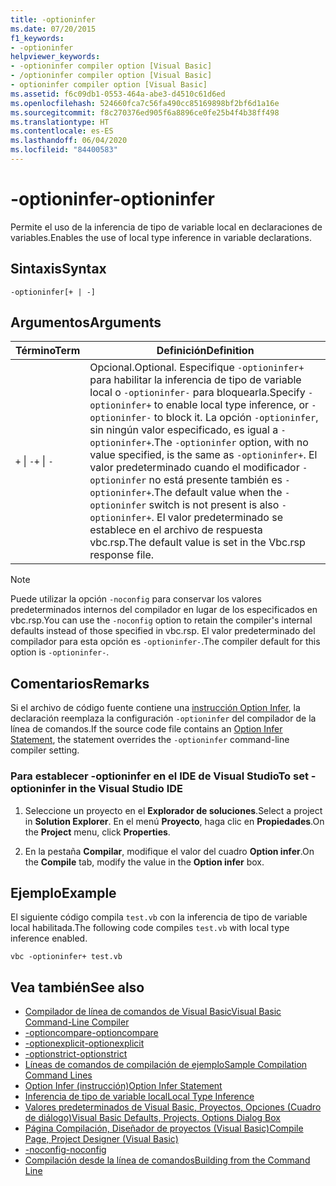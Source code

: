 ```yaml
---
title: -optioninfer
ms.date: 07/20/2015
f1_keywords:
- -optioninfer
helpviewer_keywords:
- -optioninfer compiler option [Visual Basic]
- /optioninfer compiler option [Visual Basic]
- optioninfer compiler option [Visual Basic]
ms.assetid: f6c09db1-0553-464a-abe3-d4510c61d6ed
ms.openlocfilehash: 524660fca7c56fa490cc85169898bf2bf6d1a16e
ms.sourcegitcommit: f8c270376ed905f6a8896ce0fe25b4f4b38ff498
ms.translationtype: HT
ms.contentlocale: es-ES
ms.lasthandoff: 06/04/2020
ms.locfileid: "84400583"
---
```

# <a name="-optioninfer"></a><span data-ttu-id="c6f6b-102">-optioninfer</span><span class="sxs-lookup"><span data-stu-id="c6f6b-102">-optioninfer</span></span>
<span data-ttu-id="c6f6b-103">Permite el uso de la inferencia de tipo de variable local en declaraciones de variables.</span><span class="sxs-lookup"><span data-stu-id="c6f6b-103">Enables the use of local type inference in variable declarations.</span></span>  
  
## <a name="syntax"></a><span data-ttu-id="c6f6b-104">Sintaxis</span><span class="sxs-lookup"><span data-stu-id="c6f6b-104">Syntax</span></span>  
  
```console  
-optioninfer[+ | -]  
```  
  
## <a name="arguments"></a><span data-ttu-id="c6f6b-105">Argumentos</span><span class="sxs-lookup"><span data-stu-id="c6f6b-105">Arguments</span></span>  
  
|<span data-ttu-id="c6f6b-106">Término</span><span class="sxs-lookup"><span data-stu-id="c6f6b-106">Term</span></span>|<span data-ttu-id="c6f6b-107">Definición</span><span class="sxs-lookup"><span data-stu-id="c6f6b-107">Definition</span></span>|  
|---|---|  
|<span data-ttu-id="c6f6b-108">`+` &#124; `-`</span><span class="sxs-lookup"><span data-stu-id="c6f6b-108">`+` &#124; `-`</span></span>|<span data-ttu-id="c6f6b-109">Opcional.</span><span class="sxs-lookup"><span data-stu-id="c6f6b-109">Optional.</span></span> <span data-ttu-id="c6f6b-110">Especifique `-optioninfer+` para habilitar la inferencia de tipo de variable local o `-optioninfer-` para bloquearla.</span><span class="sxs-lookup"><span data-stu-id="c6f6b-110">Specify `-optioninfer+` to enable local type inference, or `-optioninfer-` to block it.</span></span> <span data-ttu-id="c6f6b-111">La opción `-optioninfer`, sin ningún valor especificado, es igual a `-optioninfer+`.</span><span class="sxs-lookup"><span data-stu-id="c6f6b-111">The `-optioninfer` option, with no value specified, is the same as `-optioninfer+`.</span></span> <span data-ttu-id="c6f6b-112">El valor predeterminado cuando el modificador `-optioninfer` no está presente también es `-optioninfer+`.</span><span class="sxs-lookup"><span data-stu-id="c6f6b-112">The default value when the `-optioninfer` switch is not present is also `-optioninfer+`.</span></span> <span data-ttu-id="c6f6b-113">El valor predeterminado se establece en el archivo de respuesta vbc.rsp.</span><span class="sxs-lookup"><span data-stu-id="c6f6b-113">The default value is set in the Vbc.rsp response file.</span></span>|  
  
> [!NOTE]
> <span data-ttu-id="c6f6b-114">Puede utilizar la opción `-noconfig` para conservar los valores predeterminados internos del compilador en lugar de los especificados en vbc.rsp.</span><span class="sxs-lookup"><span data-stu-id="c6f6b-114">You can use the `-noconfig` option to retain the compiler's internal defaults instead of those specified in vbc.rsp.</span></span> <span data-ttu-id="c6f6b-115">El valor predeterminado del compilador para esta opción es `-optioninfer-`.</span><span class="sxs-lookup"><span data-stu-id="c6f6b-115">The compiler default for this option is `-optioninfer-`.</span></span>  
  
## <a name="remarks"></a><span data-ttu-id="c6f6b-116">Comentarios</span><span class="sxs-lookup"><span data-stu-id="c6f6b-116">Remarks</span></span>  
 <span data-ttu-id="c6f6b-117">Si el archivo de código fuente contiene una [instrucción Option Infer](../../language-reference/statements/option-infer-statement.md), la declaración reemplaza la configuración `-optioninfer` del compilador de la línea de comandos.</span><span class="sxs-lookup"><span data-stu-id="c6f6b-117">If the source code file contains an [Option Infer Statement](../../language-reference/statements/option-infer-statement.md), the statement overrides the `-optioninfer` command-line compiler setting.</span></span>  
  
### <a name="to-set--optioninfer-in-the-visual-studio-ide"></a><span data-ttu-id="c6f6b-118">Para establecer -optioninfer en el IDE de Visual Studio</span><span class="sxs-lookup"><span data-stu-id="c6f6b-118">To set -optioninfer in the Visual Studio IDE</span></span>  
  
1. <span data-ttu-id="c6f6b-119">Seleccione un proyecto en el **Explorador de soluciones**.</span><span class="sxs-lookup"><span data-stu-id="c6f6b-119">Select a project in **Solution Explorer**.</span></span> <span data-ttu-id="c6f6b-120">En el menú **Proyecto**, haga clic en **Propiedades**.</span><span class="sxs-lookup"><span data-stu-id="c6f6b-120">On the **Project** menu, click **Properties**.</span></span>  
  
2. <span data-ttu-id="c6f6b-121">En la pestaña **Compilar**, modifique el valor del cuadro **Option infer**.</span><span class="sxs-lookup"><span data-stu-id="c6f6b-121">On the **Compile** tab, modify the value in the **Option infer** box.</span></span>  
  
## <a name="example"></a><span data-ttu-id="c6f6b-122">Ejemplo</span><span class="sxs-lookup"><span data-stu-id="c6f6b-122">Example</span></span>  
 <span data-ttu-id="c6f6b-123">El siguiente código compila `test.vb` con la inferencia de tipo de variable local habilitada.</span><span class="sxs-lookup"><span data-stu-id="c6f6b-123">The following code compiles `test.vb` with local type inference enabled.</span></span>  
  
```console
vbc -optioninfer+ test.vb  
```  
  
## <a name="see-also"></a><span data-ttu-id="c6f6b-124">Vea también</span><span class="sxs-lookup"><span data-stu-id="c6f6b-124">See also</span></span>

- [<span data-ttu-id="c6f6b-125">Compilador de línea de comandos de Visual Basic</span><span class="sxs-lookup"><span data-stu-id="c6f6b-125">Visual Basic Command-Line Compiler</span></span>](index.md)
- [<span data-ttu-id="c6f6b-126">-optioncompare</span><span class="sxs-lookup"><span data-stu-id="c6f6b-126">-optioncompare</span></span>](optioncompare.md)
- [<span data-ttu-id="c6f6b-127">-optionexplicit</span><span class="sxs-lookup"><span data-stu-id="c6f6b-127">-optionexplicit</span></span>](optionexplicit.md)
- [<span data-ttu-id="c6f6b-128">-optionstrict</span><span class="sxs-lookup"><span data-stu-id="c6f6b-128">-optionstrict</span></span>](optionstrict.md)
- [<span data-ttu-id="c6f6b-129">Líneas de comandos de compilación de ejemplo</span><span class="sxs-lookup"><span data-stu-id="c6f6b-129">Sample Compilation Command Lines</span></span>](sample-compilation-command-lines.md)
- [<span data-ttu-id="c6f6b-130">Option Infer (instrucción)</span><span class="sxs-lookup"><span data-stu-id="c6f6b-130">Option Infer Statement</span></span>](../../language-reference/statements/option-infer-statement.md)
- [<span data-ttu-id="c6f6b-131">Inferencia de tipo de variable local</span><span class="sxs-lookup"><span data-stu-id="c6f6b-131">Local Type Inference</span></span>](../../programming-guide/language-features/variables/local-type-inference.md)
- [<span data-ttu-id="c6f6b-132">Valores predeterminados de Visual Basic, Proyectos, Opciones (Cuadro de diálogo)</span><span class="sxs-lookup"><span data-stu-id="c6f6b-132">Visual Basic Defaults, Projects, Options Dialog Box</span></span>](/visualstudio/ide/reference/visual-basic-defaults-projects-options-dialog-box)
- [<span data-ttu-id="c6f6b-133">Página Compilación, Diseñador de proyectos (Visual Basic)</span><span class="sxs-lookup"><span data-stu-id="c6f6b-133">Compile Page, Project Designer (Visual Basic)</span></span>](/visualstudio/ide/reference/compile-page-project-designer-visual-basic)
- [<span data-ttu-id="c6f6b-134">-noconfig</span><span class="sxs-lookup"><span data-stu-id="c6f6b-134">-noconfig</span></span>](noconfig.md)
- [<span data-ttu-id="c6f6b-135">Compilación desde la línea de comandos</span><span class="sxs-lookup"><span data-stu-id="c6f6b-135">Building from the Command Line</span></span>](building-from-the-command-line.md)
